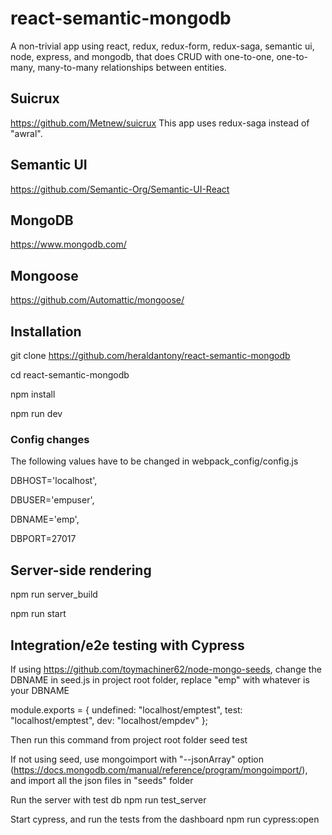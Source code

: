 # react-semantic-mongodb
A non-trivial app using react, redux, redux-form, redux-saga, semantic ui, node, express, and mongodb, that does CRUD with one-to-one, one-to-many, many-to-many relationships between entities.

## Suicrux
https://github.com/Metnew/suicrux
This app uses redux-saga instead of "awral".

## Semantic UI
https://github.com/Semantic-Org/Semantic-UI-React

## MongoDB
https://www.mongodb.com/

## Mongoose
https://github.com/Automattic/mongoose/


## Installation
git clone https://github.com/heraldantony/react-semantic-mongodb

cd react-semantic-mongodb

npm install

npm run dev


### Config changes
The following values have to be changed in webpack_config/config.js

 DBHOST='localhost',
 
 DBUSER='empuser',
 
 DBNAME='emp',
 
 DBPORT=27017
 

## Server-side rendering
npm run server_build

npm run start

## Integration/e2e testing with Cypress

If using https://github.com/toymachiner62/node-mongo-seeds, change the DBNAME in seed.js in project root folder, replace "emp" with whatever is your DBNAME

module.exports = {
  undefined: "localhost/emptest",
  test: "localhost/emptest",
  dev: "localhost/empdev"
};

Then run this command from project root folder
seed test

If not using seed, use mongoimport with "--jsonArray" option (https://docs.mongodb.com/manual/reference/program/mongoimport/), and import all the json files in "seeds" folder

Run the server with test db
npm run test_server

Start cypress, and run the tests from the dashboard
npm run cypress:open
